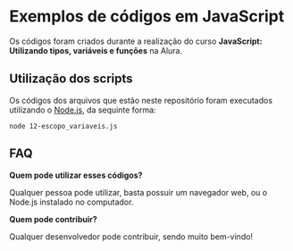 # Exemplos de códigos em JavaScript

Os códigos foram criados durante a realização do curso **JavaScript: Utilizando tipos, variáveis e funções** na Alura.

## Utilização dos scripts

Os códigos dos arquivos que estão neste repositório foram executados utilizando o [Node.js](https://nodejs.org/pt), da sequinte forma:
```
node 12-escopo_variaveis.js
```
## FAQ

**Quem pode utilizar esses códigos?**

Qualquer pessoa pode utilizar, basta possuir um navegador web, ou o Node.js instalado no computador.

**Quem pode contribuir?**

Qualquer desenvolvedor pode contribuir, sendo muito bem-vindo!